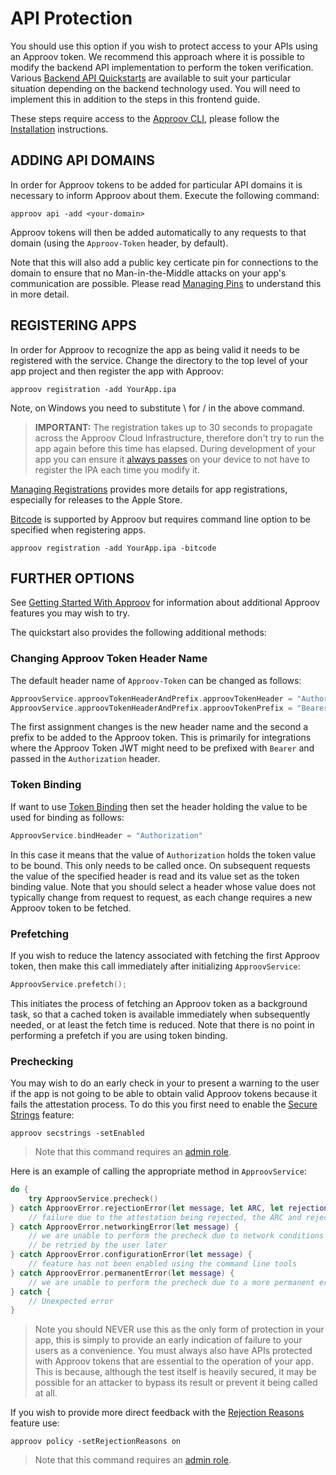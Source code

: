 # API Protection
You should use this option if you wish to protect access to your APIs using an Approov token. We recommend this approach where it is possible to modify the backend API implementation to perform the token verification. Various [Backend API Quickstarts](https://approov.io/docs/latest/approov-integration-examples/backend-api/) are available to suit your particular situation depending on the backend technology used. You will need to implement this in addition to the steps in this frontend guide.

These steps require access to the [Approov CLI](https://approov.io/docs/latest/approov-cli-tool-reference/), please follow the [Installation](https://approov.io/docs/latest/approov-installation/) instructions.

## ADDING API DOMAINS
In order for Approov tokens to be added for particular API domains it is necessary to inform Approov about them. Execute the following command:

```
approov api -add <your-domain>
```
Approov tokens will then be added automatically to any requests to that domain (using the `Approov-Token` header, by default).

Note that this will also add a public key certicate pin for connections to the domain to ensure that no Man-in-the-Middle attacks on your app's communication are possible. Please read [Managing Pins](https://approov.io/docs/latest/approov-usage-documentation/#public-key-pinning-configuration) to understand this in more detail.

## REGISTERING APPS
In order for Approov to recognize the app as being valid it needs to be registered with the service. Change the directory to the top level of your app project and then register the app with Approov:

```
approov registration -add YourApp.ipa
```

Note, on Windows you need to substitute \ for / in the above command.

> **IMPORTANT:** The registration takes up to 30 seconds to propagate across the Approov Cloud Infrastructure, therefore don't try to run the app again before this time has elapsed. During development of your app you can ensure it [always passes](https://approov.io/docs/latest/approov-usage-documentation/#adding-a-device-security-policy) on your device to not have to register the IPA each time you modify it.

[Managing Registrations](https://approov.io/docs/latest/approov-usage-documentation/#managing-registrations) provides more details for app registrations, especially for releases to the Apple Store.

[Bitcode](https://approov.io/docs/latest/approov-usage-documentation/#bitcode-mode-management) is supported by Approov but requires command line option to be specified when registering apps.

```
approov registration -add YourApp.ipa -bitcode
```

## FURTHER OPTIONS

See [Getting Started With Approov](https://approov.io/docs/latest/approov-usage-documentation/#getting-started-with-approov) for information about additional Approov features you may wish to try.

The quickstart also provides the following additional methods:

### Changing Approov Token Header Name
The default header name of `Approov-Token` can be changed as follows:

```swift
ApproovService.approovTokenHeaderAndPrefix.approovTokenHeader = "Authorization "
ApproovService.approovTokenHeaderAndPrefix.approovTokenPrefix = "Bearer"
```

The first assignment changes is the new header name and the second a prefix to be added to the Approov token. This is primarily for integrations where the Approov Token JWT might need to be prefixed with `Bearer` and passed in the `Authorization` header.

### Token Binding
If want to use [Token Binding](https://approov.io/docs/latest/approov-usage-documentation/#token-binding) then set the header holding the value to be used for binding as follows:

```swift
ApproovService.bindHeader = "Authorization"
```

In this case it means that the value of `Authorization` holds the token value to be bound. This only needs to be called once. On subsequent requests the value of the specified header is read and its value set as the token binding value. Note that you should select a header whose value does not typically change from request to request, as each change requires a new Approov token to be fetched.

### Prefetching
If you wish to reduce the latency associated with fetching the first Approov token, then make this call immediately after initializing `ApproovService`:

```swift
ApproovService.prefetch();
```

This initiates the process of fetching an Approov token as a background task, so that a cached token is available immediately when subsequently needed, or at least the fetch time is reduced. Note that there is no point in performing a prefetch if you are using token binding.

### Prechecking
You may wish to do an early check in your to present a warning to the user if the app is not going to be able to obtain valid Approov tokens because it fails the attestation process. To do this you first need to enable the [Secure Strings](https://approov.io/docs/latest/approov-usage-documentation/#secure-strings) feature:

```
approov secstrings -setEnabled
```

> Note that this command requires an [admin role](https://approov.io/docs/latest/approov-usage-documentation/#account-access-roles).

Here is an example of calling the appropriate method in `ApproovService`:

```swift
do {
    try ApproovService.precheck()
} catch ApproovError.rejectionError(let message, let ARC, let rejectionReasons) {
    // failure due to the attestation being rejected, the ARC and rejectionReasons objects contain additional information
} catch ApproovError.networkingError(let message) {
    // we are unable to perform the precheck due to network conditions so the request can
    // be retried by the user later
} catch ApproovError.configurationError(let message) {
    // feature has not been enabled using the command line tools
} catch ApproovError.permanentError(let message) {
    // we are unable to perform the precheck due to a more permanent error
} catch {
    // Unexpected error
}
```

> Note you should NEVER use this as the only form of protection in your app, this is simply to provide an early indication of failure to your users as a convenience. You must always also have APIs protected with Approov tokens that are essential to the operation of your app. This is because, although the test itself is heavily secured, it may be possible for an attacker to bypass its result or prevent it being called at all.

If you wish to provide more direct feedback with the [Rejection Reasons](https://approov.io/docs/latest/approov-usage-documentation/#rejection-reasons) feature use:

```
approov policy -setRejectionReasons on
```

> Note that this command requires an [admin role](https://approov.io/docs/latest/approov-usage-documentation/#account-access-roles).
